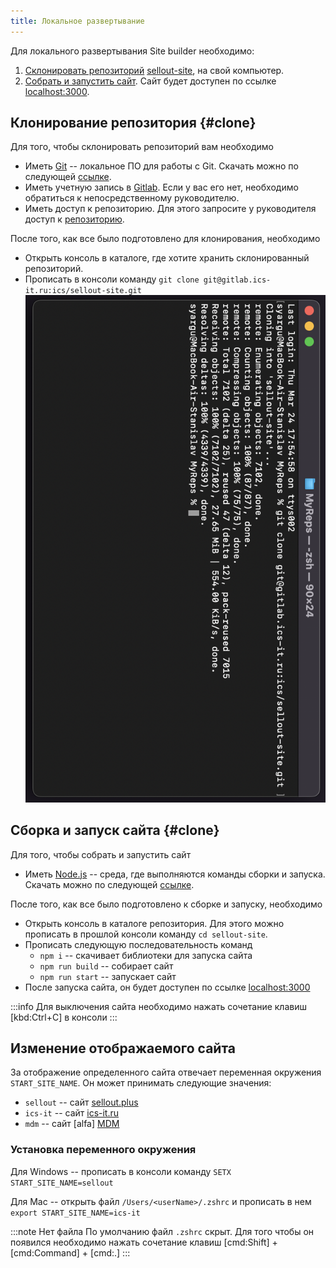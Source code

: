 ```yaml
---
title: Локальное развертывание
---
```


Для локального развертывания Site builder необходимо:

1. [Склонировать репозиторий](#clone) [sellout-site](https://gitlab.ics-it.ru/ics/sellout-site), на свой компьютер.
2. [Собрать и запустить сайт](#run). Сайт будет доступен по ссылке [localhost:3000](http://localhost:3000/).

## Клонирование репозитория {#clone}

Для того, чтобы склонировать репозиторий вам необходимо

-   Иметь [Git](https://git-scm.com/) -- локальное ПО для работы с Git. Скачать можно по следующей [ссылке](https://git-scm.com/downloads).
-   Иметь учетную запись в [Gitlab](https://gitlab.ics-it.ru/).
    Если у вас его нет, необходимо обратиться к непосредственному руководителю.
-   Иметь доступ к репозиторию. Для этого запросите у руководителя доступ к [репозиторию](https://gitlab.ics-it.ru/ics/sellout-site).

После того, как все было подготовлено для клонирования, необходимо

-   Открыть консоль в каталоге, где хотите хранить склонированный репозиторий.
-   Прописать в консоли команду `git clone git@gitlab.ics-it.ru:ics/sellout-site.git`
    ![](./images/console.png)

## Сборка и запуск сайта {#clone}

Для того, чтобы собрать и запустить сайт

-   Иметь [Node.js](https://nodejs.org/en/) -- среда, где выполняются команды сборки и запуска. Скачать можно по следующей [ссылке](https://nodejs.org/en/download/).

После того, как все было подготовлено к сборке и запуску, необходимо

-   Открыть консоль в каталоге репозитория. Для этого можно прописать в прошлой консоли команду `cd sellout-site`.
-   Прописать следующую последовательность команд
    -   `npm i` -- скачивает библиотеки для запуска сайта
    -   `npm run build` -- собирает сайт
    -   `npm run start` -- запускает сайт
-   После запуска сайта, он будет доступен по ссылке [localhost:3000](http://localhost:3000/)

:::info
Для выключения сайта необходимо нажать сочетание клавиш [kbd:Ctrl+C] в консоли
:::

## Изменение отображаемого сайта

За отображение определенного сайта отвечает переменная окружения `START_SITE_NAME`.
Он может принимать следующие значения:

-   `sellout` -- сайт [sellout.plus](https://sellout.plus/)
-   `ics-it` -- сайт [ics-it.ru](https://ics-it.ru)
-   `mdm` -- сайт [alfa] [MDM](https://ics-it.ru/-develop)

### Установка переменного окружения

Для Windows -- прописать в консоли команду `SETX START_SITE_NAME=sellout`

Для Mac -- открыть файл `/Users/<userName>/.zshrc` и прописать в нем `export START_SITE_NAME=ics-it`

:::note Нет файла
По умолчанию файл `.zshrc` скрыт. Для того чтобы он появился необходимо нажать сочетание клавиш [cmd:Shift] + [cmd:Command] + [cmd:.]
:::
